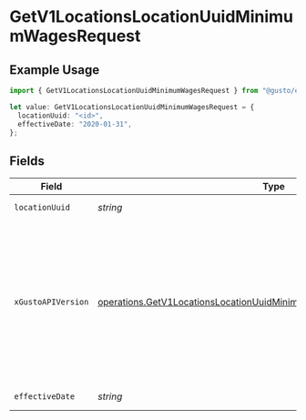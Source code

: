 # GetV1LocationsLocationUuidMinimumWagesRequest

## Example Usage

```typescript
import { GetV1LocationsLocationUuidMinimumWagesRequest } from "@gusto/embedded-api/models/operations/getv1locationslocationuuidminimumwages.js";

let value: GetV1LocationsLocationUuidMinimumWagesRequest = {
  locationUuid: "<id>",
  effectiveDate: "2020-01-31",
};
```

## Fields

| Field                                                                                                                                                                                                                        | Type                                                                                                                                                                                                                         | Required                                                                                                                                                                                                                     | Description                                                                                                                                                                                                                  | Example                                                                                                                                                                                                                      |
| ---------------------------------------------------------------------------------------------------------------------------------------------------------------------------------------------------------------------------- | ---------------------------------------------------------------------------------------------------------------------------------------------------------------------------------------------------------------------------- | ---------------------------------------------------------------------------------------------------------------------------------------------------------------------------------------------------------------------------- | ---------------------------------------------------------------------------------------------------------------------------------------------------------------------------------------------------------------------------- | ---------------------------------------------------------------------------------------------------------------------------------------------------------------------------------------------------------------------------- |
| `locationUuid`                                                                                                                                                                                                               | *string*                                                                                                                                                                                                                     | :heavy_check_mark:                                                                                                                                                                                                           | The UUID of the location                                                                                                                                                                                                     |                                                                                                                                                                                                                              |
| `xGustoAPIVersion`                                                                                                                                                                                                           | [operations.GetV1LocationsLocationUuidMinimumWagesHeaderXGustoAPIVersion](../../models/operations/getv1locationslocationuuidminimumwagesheaderxgustoapiversion.md)                                                           | :heavy_minus_sign:                                                                                                                                                                                                           | Determines the date-based API version associated with your API call. If none is provided, your application's [minimum API version](https://docs.gusto.com/embedded-payroll/docs/api-versioning#minimum-api-version) is used. |                                                                                                                                                                                                                              |
| `effectiveDate`                                                                                                                                                                                                              | *string*                                                                                                                                                                                                                     | :heavy_minus_sign:                                                                                                                                                                                                           | N/A                                                                                                                                                                                                                          | 2020-01-31                                                                                                                                                                                                                   |